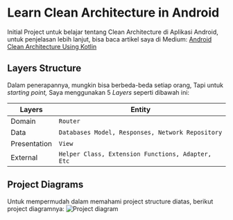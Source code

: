 # Learn Clean Architecture in Android

Initial Project untuk belajar tentang Clean Architecture di Aplikasi Android, untuk penjelasan lebih lanjut, bisa baca artikel saya di Medium:  [Android Clean Architecture Using Kotlin](https://medium.com/@yogacp/android-clean-architecture-using-kotlin-48306644ada7)

## Layers Structure

Dalam penerapannya, mungkin bisa berbeda-beda setiap orang, Tapi untuk _starting point,_ Saya menggunakan 5 _Layers_ seperti dibawah ini:

|Layers                |Entity                   |
|----------------|-------------------------------|
|Domain          |`Router`                       |
|Data            |`Databases Model, Responses, Network Repository`|
|Presentation    |`View`                         |
|External        |`Helper Class, Extension Functions, Adapter, Etc`|


## Project Diagrams

Untuk mempermudah dalam memahami project structure diatas, berikut project diagramnya:
![Project diagram](https://snag.gy/4oV3hl.jpg)